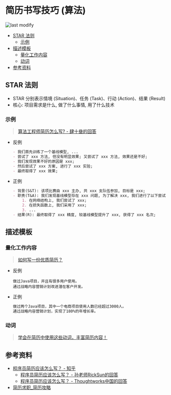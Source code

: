 简历书写技巧 (算法)
===
<!--START_SECTION:badge-->

![last modify](https://img.shields.io/static/v1?label=last%20modify&message=2025-07-08%2016%3A53%3A13&color=yellowgreen&style=flat-square)

<!--END_SECTION:badge-->
<!--info
top: false
hidden: true
-->

<!-- TOC -->
- [STAR 法则](#star-法则)
    - [示例](#示例)
- [描述模板](#描述模板)
    - [量化工作内容](#量化工作内容)
    - [动词](#动词)
- [参考资料](#参考资料)
<!-- TOC -->

## STAR 法则
- STAR 分别表示情境 (Situation)、任务 (Task)、行动 (Action)、结果 (Result)
- 核心: 项目需求是什么, 做了什么事情, 用了什么技术

### 示例
> [算法工程师简历怎么写? - 肆十叄的回答](https://www.zhihu.com/question/394708188/answer/2151149397)
- 反例
    ```markdown
    - 我们首先训练了一个基线模型, ...
    - 尝试了 xxx 方法, 但没有明显效果; 又尝试了 xxx 方法, 效果还是不好;
    - 我们发现效果不好的原因是 xxx;
    - 然后尝试了 xxx 方案, 进行了 xxx 实验;
    - 最终取得了 xxx 效果;
    ```
- 正例
    ```markdown
    - 背景(S&T): 该项比赛由 xxx 主办, 共 xxx 支队伍参加, 目标是 xxx;
    - 职责(T&A): 我们发现基线模型存在 xxx 问题, 为了解决 xxx, 我们进行了以下尝试:
        1. 在网络结构上, 我们尝试了 xxx; 
        2. 在损失函数上, 我们采用了 xxx; 
        3. ...
    - 结果(R): 最终取得了 xxx 精度, 较基线模型提升了 xxx, 获得了 xxx 名次;
    ```

## 描述模板

### 量化工作内容
> [如何写一份优质简历？](https://www.polebrief.com/skill/detail/1267476277542539266)
- 反例
    ```
    做过Java项目，并且有很多用户使用。
    通过战略内容营销计划改进潜在客户开发。
    ```
- 正例
    ```txt
    做过两个Java项目，其中一个电商项目使用人数已经超过3000人。
    通过战略内容营销计划，实现了180%的年增长率。
    ``` 

### 动词
> [学会在简历中使用这些动词，丰富简历内容！](https://www.polebrief.com/skill/detail/1202844785066905600)

## 参考资料
- [程序员简历应该怎么写？ - 知乎](https://www.zhihu.com/question/25002833)
    - [程序员简历应该怎么写？ - 孙老师RickSun的回答](https://www.zhihu.com/question/25002833/answer/235488894)
    - [程序员简历应该怎么写？ - Thoughtworks中国的回答](https://www.zhihu.com/question/25002833/answer/158108028)
- [简历求职_简历攻略](https://www.polebrief.com/skill)
